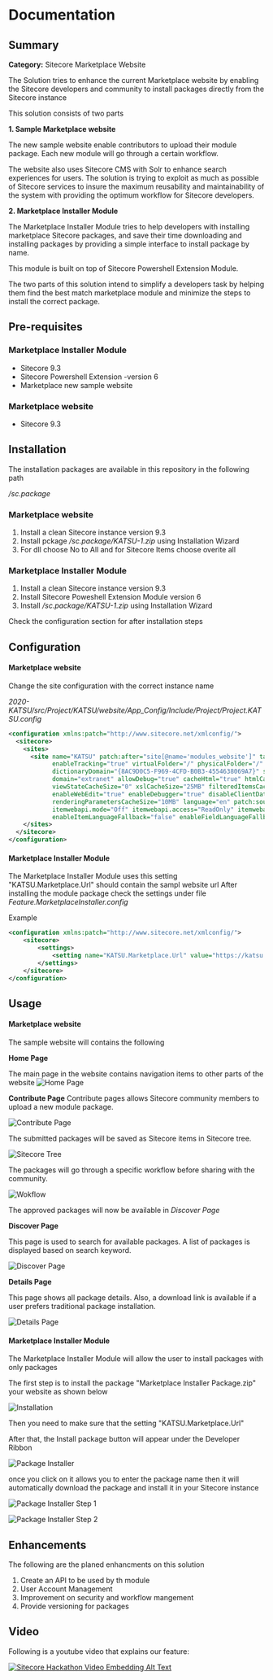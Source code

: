 # Documentation

## Summary

**Category:** Sitecore Marketplace Website

The Solution tries to enhance the current Marketplace website by enabling the Sitecore developers and community to install packages directly from the Sitecore instance 

This solution consists of two parts

**1. Sample Marketplace website**

The new sample website enable contributors to upload their module package. Each new module will go through a certain workflow. 

The website also uses Sitecore CMS with Solr to enhance search experiences for users. The solution is trying to exploit as much as possible of Sitecore services to insure the maximum reusability and maintainability of the system with providing the optimum workflow for Sitecore developers.

**2. Marketplace Installer Module**

The Marketplace Installer Module tries to help developers with installing marketplace Sitecore packages, and save their time downloading and installing packages by providing a simple interface to install package by name.

This module is built on top of Sitecore Powershell Extension Module.

The two parts of this solution intend to simplify a developers task by helping them find the best match marketplace module and minimize the steps to install the correct package.


## Pre-requisites

### Marketplace Installer Module
- Sitecore 9.3 
- Sitecore Powershell Extension -version 6
- Marketplace new sample website

### Marketplace website
- Sitecore 9.3

## Installation

The installation packages are available in this repository in the following path 

*/sc.package*

### Marketplace website

1. Install a clean Sitecore instance version 9.3
2. Install pckage */sc.package/KATSU-1.zip* using Installation Wizard 
3. For dll choose No to All and for Sitecore Items choose overite all 

### Marketplace Installer Module

1. Install a clean Sitecore instance version 9.3
2. Install Sitecore Poweshell Extension Module version 6
3. Install */sc.package/KATSU-1.zip* using Installation Wizard
 
Check the configuration section for after installation steps 


## Configuration

#### Marketplace website

Change the site configuration with the correct instance name 

*2020-KATSU/src/Project/KATSU/website/App_Config/Include/Project/Project.KATSU.config*

```xml
<configuration xmlns:patch="http://www.sitecore.net/xmlconfig/">
  <sitecore>
    <sites>
      <site name="KATSU" patch:after="site[@name='modules_website']" targetHostName="$(rootHostName).sc.dev.local"
            enableTracking="true" virtualFolder="/" physicalFolder="/" rootPath="/sitecore/content/KATSU"
            dictionaryDomain="{8AC9D0C5-F969-4CFD-B0B3-4554638069A7}" startItem="/home" database="web"
            domain="extranet" allowDebug="true" cacheHtml="true" htmlCacheSize="50MB" registryCacheSize="0"
            viewStateCacheSize="0" xslCacheSize="25MB" filteredItemsCacheSize="10MB" enablePreview="true"
            enableWebEdit="true" enableDebugger="true" disableClientData="false" cacheRenderingParameters="true"
            renderingParametersCacheSize="10MB" language="en" patch:source="Sitecore.LanguageFallback.config"
            itemwebapi.mode="Off" itemwebapi.access="ReadOnly" itemwebapi.allowanonymousaccess="false"
            enableItemLanguageFallback="false" enableFieldLanguageFallback="false" />
    </sites>
  </sitecore>
</configuration>
```

#### Marketplace Installer Module

The Marketplace Installer Module uses this setting "KATSU.Marketplace.Url"  should contain the sampl website url 
After installing the module package check the settings under file *Feature.MarketplaceInstaller.config*

Example
```xml
<configuration xmlns:patch="http://www.sitecore.net/xmlconfig/">
    <sitecore>
        <settings>
            <setting name="KATSU.Marketplace.Url" value="https://katsu.dev.local/-/media/Project/KATSU/Packages/" />
        </settings>
    </sitecore>
</configuration>
```

## Usage

#### Marketplace website

The sample website will contains the following

**Home Page**

The main page in the website contains navigation items to other parts of the website
![Home Page](images/home.png?raw=true "Home Page")

**Contribute Page**
Contribute pages allows Sitecore community members to upload a new module package. 

![Contribute Page](images/cont.png?raw=true "Contribute Page")

The submitted packages will be saved as Sitecore items in Sitecore tree. 

![Sitecore Tree](images/SitecoreTree.PNG?raw=true "Sitecore Tree")

The packages will go through a specific workflow before sharing with the community.

![Wokflow](images/Workflow.PNG?raw=true "Wokflow")


The approved packages will now be available in *Discover Page*

**Discover Page**

This page is used to search for available packages.
A list of packages is displayed based on search keyword.

![Discover Page](images/disc.png?raw=true "Discover Page")


**Details Page**

This page shows all package details. Also, a download link is available if a user prefers traditional package installation. 

![Details Page](images/details.png?raw=true "Details Page")


#### Marketplace Installer Module
The Marketplace Installer Module will allow the user to install packages with only packages

The first step is to install the package "Marketplace Installer Package.zip"  your website as shown below

![Installation](images/install.png?raw=true "install")

Then you need to make sure that the setting "KATSU.Marketplace.Url"

After that, the Install package button will appear under the Developer Ribbon

![Package Installer](images/package_Installer.png?raw=true "Package Installer")

once you click on it allows you to enter the package name then it will automatically download the package and install it in your Sitecore instance  

![Package Installer Step 1](images/package_Installer_step1.png?raw=true "Package Installer Step 1")

![Package Installer Step 2](images/package_Installer_step2.png?raw=true "Package Installer Step 2")



## Enhancements

The following are the planed enhancments on this solution 

1. Create an API to be used by th module 
2. User Account Management
3. Improvement on security and workflow mangement 
4. Provide versioning for packages

## Video

Following is a youtube video that explains our feature:

[![Sitecore Hackathon Video Embedding Alt Text](https://img.youtube.com/vi/sBm7SLdjieM/0.jpg)](https://www.youtube.com/watch?v=sBm7SLdjieM)
